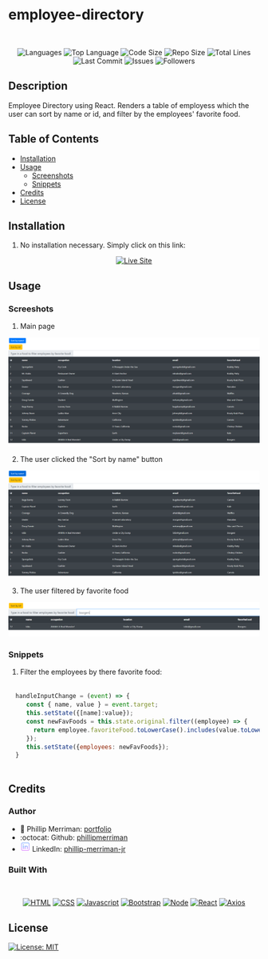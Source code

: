 # employee-directory

</br>
<p align="center">
    <img src="https://img.shields.io/github/languages/count/phillipmerriman/employee-directory?style=for-the-badge" alt="Languages" />
    <img src="https://img.shields.io/github/languages/top/phillipmerriman/employee-directory?style=for-the-badge" alt="Top Language" />
    <img src="https://img.shields.io/github/languages/code-size/phillipmerriman/employee-directory?style=for-the-badge" alt="Code Size" />
    <img src="https://img.shields.io/github/repo-size/phillipmerriman/employee-directory?style=for-the-badge" alt="Repo Size" />   
    <img src="https://img.shields.io/tokei/lines/github/phillipmerriman/employee-directory?style=for-the-badge" alt="Total Lines" />
    <img src="https://img.shields.io/github/last-commit/phillipmerriman/employee-directory?style=for-the-badge" alt="Last Commit" />  
    <img src="https://img.shields.io/github/issues/phillipmerriman/employee-directory?style=for-the-badge" alt="Issues" />  
    <img src="https://img.shields.io/github/followers/phillipmerriman?style=social" alt="Followers" />  
</p>

## Description

Employee Directory using React. Renders a table of employess which the user can sort by name or id, and filter by the employees' favorite food.

## Table of Contents

* [Installation](#installation)
* [Usage](#usage)
    * [Screenshots](#screenshots)
    * [Snippets](#snippets)
* [Credits](#credits)
* [License](#license)

## Installation

1. No installation necessary. Simply click on this link: 

<p align="center">
    <a href="https://phillipmerriman.github.io/employee-directory/" target="_blank"><img src="https://img.shields.io/badge/-👉 See Live Site-success?style=for-the-badge"  alt="Live Site" /></a>
</p>

## Usage

### Screeshots

1. Main page

![Site](public/main.PNG)

2. The user clicked the "Sort by name" button

![Site](public/sorted-by-name.PNG)


3. The user filtered by favorite food

![Site](public/boogers.PNG)

### Snippets


1. Filter the employees by there favorite food:

```javascript

  handleInputChange = (event) => {
     const { name, value } = event.target;
     this.setState({[name]:value});
     const newFavFoods = this.state.original.filter((employee) => {
       return employee.favoriteFood.toLowerCase().includes(value.toLowerCase());
     });
     this.setState({employees: newFavFoods});
  } 
    
```


## Credits

### Author

- 💼 Phillip Merriman: [portfolio](https://phillipmerriman.github.io/portfolio/)
- :octocat: Github: [phillipmerriman](https://github.com/phillipmerriman)
- ![linkedin](public/icons8-linkedin-20.png) LinkedIn: [phillip-merriman-jr](https://www.linkedin.com/in/phillip-merriman-jr-62227485/)

### Built With

</br>
<p align="center">
    <a href="https://developer.mozilla.org/en-US/docs/Web/HTML"><img src="https://img.shields.io/badge/-HTML-orange?style=for-the-badge"  alt="HTML" /></a>
    <a href="https://developer.mozilla.org/en-US/docs/Web/CSS"><img src="https://img.shields.io/badge/-CSS-blue?style=for-the-badge" alt="CSS" /></a>
    <a href="https://www.javascript.com/"><img src="https://img.shields.io/badge/-Javascript-yellow?style=for-the-badge" alt="Javascript" /></a>
    <a href="https://getbootstrap.com/"><img src="https://img.shields.io/badge/-Bootstrap-blueviolet?style=for-the-badge" alt="Bootstrap" /></a>
    <a href="https://nodejs.org/en/"><img src="https://img.shields.io/badge/-Node-orange?style=for-the-badge" alt="Node" /></a>
    <a href="https://reactjs.org/"><img src="https://img.shields.io/badge/-React-blue?style=for-the-badge" alt="React" /></a>
    <a href="https://www.npmjs.com/package/axios"><img src="https://img.shields.io/badge/-Axios-blue?style=for-the-badge" alt="Axios" /></a>
</p>

## License
[![License: MIT](https://img.shields.io/badge/License-MIT-yellow.svg)](https://opensource.org/licenses/MIT)
